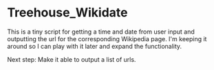 Treehouse_Wikidate
==================
This is a tiny script for getting a time and date from user input and outputting the url for the corresponding Wikipedia page.
I'm keeping it around so I can play with it later and expand the functionality.

Next step:
Make it able to output a list of urls.
